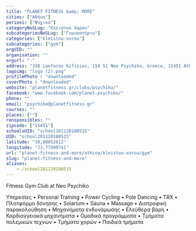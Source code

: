 ```yaml
---
title: "PLANET FITNESS &amp; MORE"
cities: ["Αθήνα"]
perioxi: ["Ψυχικό"]
categoryNoSLug: "Κλειστού Χώρου"
subcategoriesNoSLug: ["Γυμναστήριο"]
categories: ["kleistou-xorou"]
subcategories: ["gym"]
orgUID: ""
organisation: ""
orgurl: "-"
address: "338 Leoforos Kifisias, 154 51 Neo Psychiko, Greece, 15451 Athens, Greece"
logoimg: "logo (2).png"
profilePhoto : "downloaded"
coverPhoto : "downloaded"
website: "planetfitness.gr/clubs/psychiko/"
facebook: "www.facebook.com/planet.psychiko/"
phone: ""
email: "psychiko@planetfitness.gr"
courses: ""
places: [""]
rensponsibles: ""
zipcode: ["15451"]
schoolsUID: "school281120180515"
UID: "school281120180515"
latitude: "38,00852612"
longitude: "23,77909741"
url: "planet-fitness-and-more/athina/kleistou-xorou/gym"
slug: "planet-fitness-and-more"
aliases:
    - /school281120180515
---
```



Fitness Gym Club at Neo Psychiko

Υπηρεσίες • Personal Training • Power Cycling • Pole Dancing • TRX • Πλατφόρμα δόνησης • Solarium • Sauna • Massage • Διατροφική παρακολούθηση • Μηχανήματα ενδυνάμωσης • Ελεύθερα βάρη • Καρδιαγγειακά μηχανήματα • Ομαδικά προγράμματα • Τμήματα πολεμικών τεχνών • Τμήματα χορών • Παιδικά τμήματα